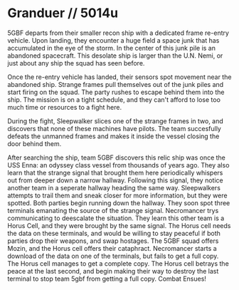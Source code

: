 # Granduer // 5014u

5GBF departs from their smaller recon ship with a dedicated frame re-entry vehicle. Upon landing, they encounter a huge field a space junk that has accumulated in the eye of the storm. In the center of this junk pile is an abandoned spacecraft. This desolate ship is larger than the U.N. Nemi, or just about any ship the squad has seen before. 

Once the re-entry vehicle has landed, their sensors spot movement near the abandoned ship. Strange frames pull themselves out of the junk piles and start firing on the squad. The party rushes to escape behind them into the ship. The mission is on a tight schedule, and they can't afford to lose too much time or resources to a fight here.

During the fight, Sleepwalker slices one of the strange frames in two, and discovers that none of these machines have pilots. The team succesfully defeats the unmanned frames and makes it inside the vessel closing the door behind them.

After searching the ship, team 5GBF discovers this relic ship was once the USS Enna: an odyssey class vessel from thousands of years ago. They also learn that the strange signal that brought them here periodically whispers out from deeper down a narrow hallway. Following this signal, they notice another team in a seperate hallway heading the same way. Sleepwalkers attempts to trail them and sneak closer for more information, but they were spotted. Both parties begin running down the hallway. They soon spot three terminals emanating the source of the strange signal. Necromancer trys communicating to deescalate the situation. They learn this other team is a Horus Cell, and they were brought by the same signal. The Horus cell needs the data on these terminals, and would be willing to stay peaceful if both parties drop their weapons, and swap hostages. The 5GBF squad offers Mozin, and the Horus cell offers their cataphract. Necromancer starts a download of the data on one of the terminals, but fails to get a full copy. The Horus cell manages to get a complete copy. The Horus cell betrays the peace at the last second, and begin making their way to destroy the last terminal to stop team 5gbf from getting a full copy. Combat Ensues!
